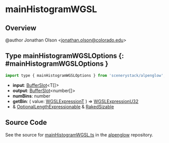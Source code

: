# mainHistogramWGSL

## Overview

@author Jonathan Olson &lt;jonathan.olson@colorado.edu&gt;

## Type mainHistogramWGSLOptions {: #mainHistogramWGSLOptions }


```js
import type { mainHistogramWGSLOptions } from 'scenerystack/alpenglow';
```


- **input**: [BufferSlot](../alpenglow/BufferSlot.md)&lt;T[]&gt;
- **output**: [BufferSlot](../alpenglow/BufferSlot.md)&lt;<span style="color: hsla(calc(var(--md-hue) + 180deg),80%,40%,1);">number</span>[]&gt;
- **numBins**: <span style="color: hsla(calc(var(--md-hue) + 180deg),80%,40%,1);">number</span>
- **getBin**: ( value: [WGSLExpressionT](../alpenglow/WGSLString.md#WGSLExpressionT) ) =&gt; [WGSLExpressionU32](../alpenglow/WGSLString.md#WGSLExpressionU32)
- &amp; [OptionalLengthExpressionable](../alpenglow/WGSLUtils.md#OptionalLengthExpressionable) &amp; [RakedSizable](../alpenglow/WGSLUtils.md#RakedSizable)




## Source Code

See the source for [mainHistogramWGSL.ts](https://github.com/phetsims/alpenglow/blob/main/js/webgpu/wgsl/gpu/mainHistogramWGSL.ts) in the [alpenglow](https://github.com/phetsims/alpenglow) repository.
